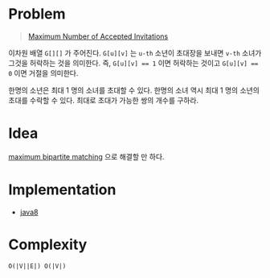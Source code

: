 # Problem

> [Maximum Number of Accepted Invitations](https://leetcode.com/problems/maximum-number-of-accepted-invitations/)

이차원 배열 `G[][]` 가 주어진다. `G[u][v]` 는 `u-th` 소년이 초대장을
보내면 `v-th` 소녀가 그것을 허락하는 것을 의미한다. 즉, `G[u][v] == 1`
이면 허락하는 것이고 `G[u][v] == 0` 이면 거절을 의미한다.

한명의 소년은 최대 1 명의 소녀를 초대할 수 있다. 한명의 소녀 역시 최대
1 명의 소년의 초대를 수락할 수 있다. 최대로 초대가 가능한 쌍의 개수를
구하라.

# Idea

[maximum bipartite matching](/fundamentals/graph/bipartitematching/README.md) 으로 해결할 만 하다.

# Implementation

* [java8](MainApp.java)

# Complexity

```
O(|V||E|) O(|V|)
```
